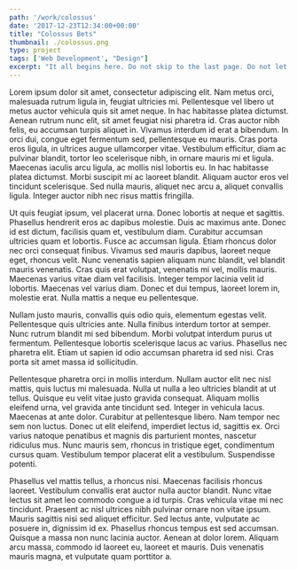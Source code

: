 ```yaml
---
path: '/work/colossus'
date: '2017-12-23T12:34:00+00:00'
title: "Colossus Bets"
thumbnail: ./colossus.png
type: project
tags: ['Web Development', "Design"]
excerpt: "It all begins here. Do not skip to the last page. Do not let a friend or message board ruin this comic for you. The future (and past) of the DC Universe starts here. Don’t say I didn’t warn you!"
---
```


Lorem ipsum dolor sit amet, consectetur adipiscing elit. Nam metus orci, malesuada rutrum ligula in, feugiat ultricies mi. Pellentesque vel libero ut metus auctor vehicula quis sit amet neque. In hac habitasse platea dictumst. Aenean rutrum nunc elit, sit amet feugiat nisi pharetra id. Cras auctor nibh felis, eu accumsan turpis aliquet in. Vivamus interdum id erat a bibendum. In orci dui, congue eget fermentum sed, pellentesque eu mauris. Cras porta eros ligula, in ultrices augue ullamcorper vitae. Vestibulum efficitur, diam ac pulvinar blandit, tortor leo scelerisque nibh, in ornare mauris mi et ligula. Maecenas iaculis arcu ligula, ac mollis nisl lobortis eu. In hac habitasse platea dictumst. Morbi suscipit mi ac laoreet blandit. Aliquam auctor eros vel tincidunt scelerisque. Sed nulla mauris, aliquet nec arcu a, aliquet convallis ligula. Integer auctor nibh nec risus mattis fringilla.

Ut quis feugiat ipsum, vel placerat urna. Donec lobortis at neque et sagittis. Phasellus hendrerit eros ac dapibus molestie. Duis ac maximus ante. Donec id est dictum, facilisis quam et, vestibulum diam. Curabitur accumsan ultricies quam et lobortis. Fusce ac accumsan ligula. Etiam rhoncus dolor nec orci consequat finibus. Vivamus sed mauris dapibus, laoreet neque eget, rhoncus velit. Nunc venenatis sapien aliquam nunc blandit, vel blandit mauris venenatis. Cras quis erat volutpat, venenatis mi vel, mollis mauris. Maecenas varius vitae diam vel facilisis. Integer tempor lacinia velit id lobortis. Maecenas vel varius diam. Donec et dui tempus, laoreet lorem in, molestie erat. Nulla mattis a neque eu pellentesque.

Nullam justo mauris, convallis quis odio quis, elementum egestas velit. Pellentesque quis ultricies ante. Nulla finibus interdum tortor at semper. Nunc rutrum blandit mi sed bibendum. Morbi volutpat interdum purus ut fermentum. Pellentesque lobortis scelerisque lacus ac varius. Phasellus nec pharetra elit. Etiam ut sapien id odio accumsan pharetra id sed nisi. Cras porta sit amet massa id sollicitudin.

Pellentesque pharetra orci in mollis interdum. Nullam auctor elit nec nisl mattis, quis luctus mi malesuada. Nulla ut nulla a leo ultricies blandit at ut tellus. Quisque eu velit vitae justo gravida consequat. Aliquam mollis eleifend urna, vel gravida ante tincidunt sed. Integer in vehicula lacus. Maecenas at ante dolor. Curabitur at pellentesque libero. Nam tempor nec sem non luctus. Donec ut elit eleifend, imperdiet lectus id, sagittis ex. Orci varius natoque penatibus et magnis dis parturient montes, nascetur ridiculus mus. Nunc mauris sem, rhoncus in tristique eget, condimentum cursus quam. Vestibulum tempor placerat elit a vestibulum. Suspendisse potenti.

Phasellus vel mattis tellus, a rhoncus nisi. Maecenas facilisis rhoncus laoreet. Vestibulum convallis erat auctor nulla auctor blandit. Nunc vitae lectus sit amet leo commodo congue a id turpis. Cras vehicula vitae mi nec tincidunt. Praesent ac nisl ultrices nibh pulvinar ornare non vitae ipsum. Mauris sagittis nisi sed aliquet efficitur. Sed lectus ante, vulputate ac posuere in, dignissim id ex. Phasellus rhoncus tempus est sed accumsan. Quisque a massa non nunc lacinia auctor. Aenean at dolor lorem. Aliquam arcu massa, commodo id laoreet eu, laoreet et mauris. Duis venenatis mauris magna, et vulputate quam porttitor a.

